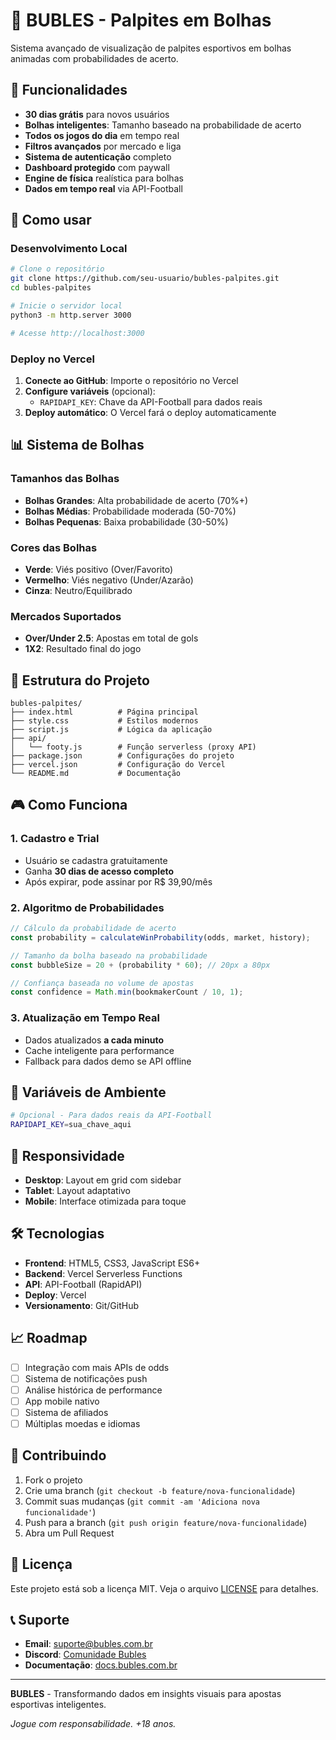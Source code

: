# 🫧 BUBLES - Palpites em Bolhas

Sistema avançado de visualização de palpites esportivos em bolhas animadas com probabilidades de acerto.

## 🎯 Funcionalidades

- **30 dias grátis** para novos usuários
- **Bolhas inteligentes**: Tamanho baseado na probabilidade de acerto
- **Todos os jogos do dia** em tempo real
- **Filtros avançados** por mercado e liga
- **Sistema de autenticação** completo
- **Dashboard protegido** com paywall
- **Engine de física** realística para bolhas
- **Dados em tempo real** via API-Football

## 🚀 Como usar

### Desenvolvimento Local

```bash
# Clone o repositório
git clone https://github.com/seu-usuario/bubles-palpites.git
cd bubles-palpites

# Inicie o servidor local
python3 -m http.server 3000

# Acesse http://localhost:3000
```

### Deploy no Vercel

1. **Conecte ao GitHub**: Importe o repositório no Vercel
2. **Configure variáveis** (opcional):
   - `RAPIDAPI_KEY`: Chave da API-Football para dados reais
3. **Deploy automático**: O Vercel fará o deploy automaticamente

## 📊 Sistema de Bolhas

### Tamanhos das Bolhas
- **Bolhas Grandes**: Alta probabilidade de acerto (70%+)
- **Bolhas Médias**: Probabilidade moderada (50-70%)
- **Bolhas Pequenas**: Baixa probabilidade (30-50%)

### Cores das Bolhas
- **Verde**: Viés positivo (Over/Favorito)
- **Vermelho**: Viés negativo (Under/Azarão)
- **Cinza**: Neutro/Equilibrado

### Mercados Suportados
- **Over/Under 2.5**: Apostas em total de gols
- **1X2**: Resultado final do jogo

## 🔧 Estrutura do Projeto

```
bubles-palpites/
├── index.html          # Página principal
├── style.css           # Estilos modernos
├── script.js           # Lógica da aplicação
├── api/
│   └── footy.js        # Função serverless (proxy API)
├── package.json        # Configurações do projeto
├── vercel.json         # Configuração do Vercel
└── README.md           # Documentação
```

## 🎮 Como Funciona

### 1. Cadastro e Trial
- Usuário se cadastra gratuitamente
- Ganha **30 dias de acesso completo**
- Após expirar, pode assinar por R$ 39,90/mês

### 2. Algoritmo de Probabilidades
```javascript
// Cálculo da probabilidade de acerto
const probability = calculateWinProbability(odds, market, history);

// Tamanho da bolha baseado na probabilidade
const bubbleSize = 20 + (probability * 60); // 20px a 80px

// Confiança baseada no volume de apostas
const confidence = Math.min(bookmakerCount / 10, 1);
```

### 3. Atualização em Tempo Real
- Dados atualizados **a cada minuto**
- Cache inteligente para performance
- Fallback para dados demo se API offline

## 🔑 Variáveis de Ambiente

```bash
# Opcional - Para dados reais da API-Football
RAPIDAPI_KEY=sua_chave_aqui
```

## 📱 Responsividade

- **Desktop**: Layout em grid com sidebar
- **Tablet**: Layout adaptativo
- **Mobile**: Interface otimizada para toque

## 🛠️ Tecnologias

- **Frontend**: HTML5, CSS3, JavaScript ES6+
- **Backend**: Vercel Serverless Functions
- **API**: API-Football (RapidAPI)
- **Deploy**: Vercel
- **Versionamento**: Git/GitHub

## 📈 Roadmap

- [ ] Integração com mais APIs de odds
- [ ] Sistema de notificações push
- [ ] Análise histórica de performance
- [ ] App mobile nativo
- [ ] Sistema de afiliados
- [ ] Múltiplas moedas e idiomas

## 🤝 Contribuindo

1. Fork o projeto
2. Crie uma branch (`git checkout -b feature/nova-funcionalidade`)
3. Commit suas mudanças (`git commit -am 'Adiciona nova funcionalidade'`)
4. Push para a branch (`git push origin feature/nova-funcionalidade`)
5. Abra um Pull Request

## 📄 Licença

Este projeto está sob a licença MIT. Veja o arquivo [LICENSE](LICENSE) para detalhes.

## 📞 Suporte

- **Email**: suporte@bubles.com.br
- **Discord**: [Comunidade Bubles](https://discord.gg/bubles)
- **Documentação**: [docs.bubles.com.br](https://docs.bubles.com.br)

---

**BUBLES** - Transformando dados em insights visuais para apostas esportivas inteligentes.

*Jogue com responsabilidade. +18 anos.*

